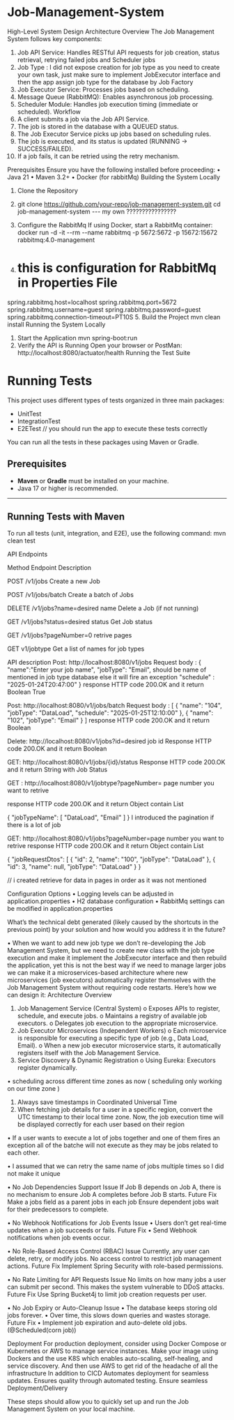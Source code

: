 # Job-Management-System
High-Level System Design
Architecture Overview
The Job Management System follows key components:
1.	Job API Service: Handles RESTful API requests for job creation, status retrieval, retrying failed jobs and Scheduler jobs
2.	Job Type : I did not expose creation for job type as you need to create your own task, just make sure to implement JobExecutor interface and then the app assign job type for the database by Job Factory
3.	Job Executor Service: Processes jobs based on scheduling.
4.	Message Queue (RabbitMQ): Enables asynchronous job processing.
5.	Scheduler Module: Handles job execution timing (immediate or scheduled).
Workflow
1.	A client submits a job via the Job API Service.
2.	The job is stored in the database with a QUEUED status.
3.	The Job Executor Service picks up jobs based on scheduling rules.
4.	The job is executed, and its status is updated (RUNNING → SUCCESS/FAILED).
5.	If a job fails, it can be retried using the retry mechanism.





Prerequisites
Ensure you have the following installed before proceeding:
•	Java 21
•	Maven 3.2+
•	Docker (for rabbitMq)
Building the System Locally
1.	Clone the Repository
2.	git clone https://github.com/your-repo/job-management-system.git
cd job-management-system  --- my own ????????????????
3.	Configure the RabbitMq If using Docker, start a RabbitMq container:
docker run -d -it --rm --name rabbitmq -p 5672:5672 -p 15672:15672 rabbitmq:4.0-management

4.	# this is configuration for RabbitMq in Properties File
spring.rabbitmq.host=localhost
spring.rabbitmq.port=5672
spring.rabbitmq.username=guest
spring.rabbitmq.password=guest
spring.rabbitmq.connection-timeout=PT10S
5.	Build the Project
mvn clean install
Running the System Locally
1.	Start the Application
mvn spring-boot:run
2.	Verify the API is Running Open your browser or PostMan:
http://localhost:8080/actuator/health
Running the Test Suite
# Running Tests

This project uses different types of tests organized in three main packages:
- UnitTest
- IntegrationTest
- E2ETest  // you should run the app to execute these tests correctly

You can run all the tests in these packages using Maven or Gradle.

## Prerequisites
- **Maven** or **Gradle** must be installed on your machine.
- Java 17 or higher is recommended.

---

## Running Tests with Maven

To run all tests (unit, integration, and E2E), use the following command:  mvn clean test



API Endpoints

Method	Endpoint	Description

POST	/v1/jobs	Create a new Job

POST	/v1/jobs/batch	Create a batch of Jobs

DELETE	/v1/jobs?name=desired name	Delete a Job (if not running)

GET	/v1/jobs?status=desired status	Get Job status

GET /v1/jobs?pageNumber=0  retrive pages 

GET	v1/jobtype	Get a list of names for job types





API description
Post: http://localhost:8080/v1/jobs
Request body : {
    "name":"Enter your job name",
    "jobType": "Email", should be name of mentioned in job type database else it will fire an exception
    "schedule" : "2025-01-24T20:47:00"
}
response HTTP code 200.OK 
and it return Boolean True


Post: http://localhost:8080/v1/jobs/batch
Request body : 
[
    {
        "name": "104",
        "jobType": "DataLoad",
        "schedule": "2025-01-25T12:10:00"
    },
    {
        "name": "102",
        "jobType": "Email"
    }
]
response HTTP code 200.OK 
and it return Boolean 


Delete: http://localhost:8080/v1/jobs?id=desired job id
Response HTTP code 200.OK 
and it return Boolean 






GET: http://localhost:8080/v1/jobs/{id}/status
Response HTTP code 200.OK 
and it return String with Job Status 






GET :  http://localhost:8080/v1/jobtype?pageNumber= page number you want to retrive

response HTTP code 200.OK 
and it return Object contain List<JobTypes name>

{
    "jobTypeName": [
        "DataLoad",
        "Email"
    ]
}
I introduced the pagination if there is a lot of job 


GET: http://localhost:8080/v1/jobs?pageNumber=page number you want to retrive
response HTTP code 200.OK 
and it return Object contain List<MyJob>


{
    "jobRequestDtos": [
        {
            "id": 2,
            "name": "100",
            "jobType": "DataLoad"
        },
        {
            "id": 3,
            "name": null,
            "jobType": "DataLoad"
        }
}


// i created retrieve for data in pages in order as it was not mentioned 







Configuration Options
•	Logging levels can be adjusted in application.properties 
•	H2 database configuration
•	RabbitMq settings can be modified in application.properties 


What’s the technical debt generated (likely caused by the shortcuts in the previous point) by your solution and how would you address it in the future?

•	When we want to add new job type we don’t re-developing the Job Management System, but we need to create new class with the job type execution and make it implement the JobExecutor interface and then rebuild the application, yet this is not the best way if we need to manage larger jobs
we can make it a microservices-based architecture where new microservices (job executors) automatically register themselves with the Job Management System without requiring code restarts. Here’s how we can design it:
Architecture Overview
1.	Job Management Service (Central System)
o	Exposes APIs to register, schedule, and execute jobs.
o	Maintains a registry of available job executors.
o	Delegates job execution to the appropriate microservice.
2.	Job Executor Microservices (Independent Workers)
o	Each microservice is responsible for executing a specific type of job (e.g., Data Load, Email).
o	When a new job executor microservice starts, it automatically registers itself with the Job Management Service.
3.	Service Discovery & Dynamic Registration
o	Using Eureka: Executors register dynamically.


•	scheduling across different time zones as now ( scheduling only working on our time zone )
1.	Always save timestamps in Coordinated Universal Time
2.	When fetching job details for a user in a specific region, convert the UTC timestamp to their local time zone.
Now, the job execution time will be displayed correctly for each user based on their region




•	If a user wants to execute a lot of jobs together and one of them fires an exception all of the batche will not execute as they may be jobs related to each other.

•	I assumed that we can retry the same name of jobs multiple times so I did not make it unique

•	No Job Dependencies Support
Issue
    If Job B depends on Job A, there is no mechanism to ensure Job A completes before Job B starts.
Future Fix
    Make a jobs field as a parent jobs in each job
    Ensure dependent jobs wait for their predecessors to complete.

•	No Webhook Notifications for Job Events
Issue
    •	Users don’t get real-time updates when a job succeeds or fails.
Future Fix
    •	Send Webhook notifications when job events occur.

•	No Role-Based Access Control (RBAC)
Issue
    Currently, any user can delete, retry, or modify jobs.
    No access control to restrict job management actions.
Future Fix
    Implement Spring Security with role-based permissions.


•	No Rate Limiting for API Requests
Issue
    No limits on how many jobs a user can submit per second.
    This makes the system vulnerable to DDoS attacks.
Future Fix
    Use Spring Bucket4j to limit job creation requests per user.


•	No Job Expiry or Auto-Cleanup
Issue
    •	The database keeps storing old jobs forever.
    •	Over time, this slows down queries and wastes storage.
Future Fix
    •	Implement job expiration and auto-delete old jobs. (@Scheduled(corn job))







Deployment
For production deployment, consider using Docker Compose or Kubernetes or AWS to manage service instances.
Make your image using Dockers 
and the use K8S which enables auto-scaling, self-healing, and service discovery.
And then use AWS to get rid of the headache of all the infrastructure 
In addition to CICD 
Automates deployment for seamless updates.
 Ensures quality through automated testing.
 Ensure seamless Deployment/Delivery

These steps should allow you to quickly set up and run the Job Management System on your local machine.

